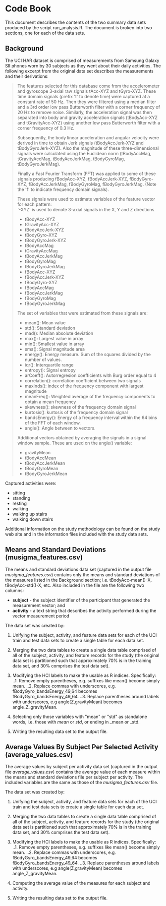 Code Book
========================================================

This document describes the contents of the two summary data sets produced by the script run_analysis.R. The document is broken into two sections, one for each of the data sets.

## Background

The UCI HAR dataset is comprised of measurements from Samsung Galaxy SII phones worn by 30 subjects as they went about their daily activities. The following excerpt from the original data set describes the measurements and their derivations:

> The features selected for this database come from the accelerometer and gyroscope 3-axial raw signals tAcc-XYZ and tGyro-XYZ. These time domain signals (prefix 't' to denote time) were captured at a constant rate of 50 Hz. Then they were filtered using a median filter and a 3rd order low pass Butterworth filter with a corner frequency of 20 Hz to remove noise. Similarly, the acceleration signal was then separated into body and gravity acceleration signals (tBodyAcc-XYZ and tGravityAcc-XYZ) using another low pass Butterworth filter with a corner frequency of 0.3 Hz. 
>
> Subsequently, the body linear acceleration and angular velocity were derived in time to obtain Jerk signals (tBodyAccJerk-XYZ and tBodyGyroJerk-XYZ). Also the magnitude of these three-dimensional signals were calculated using the Euclidean norm (tBodyAccMag, tGravityAccMag, tBodyAccJerkMag, tBodyGyroMag, tBodyGyroJerkMag). 
>
>Finally a Fast Fourier Transform (FFT) was applied to some of these signals producing fBodyAcc-XYZ, fBodyAccJerk-XYZ, fBodyGyro-XYZ, fBodyAccJerkMag, fBodyGyroMag, fBodyGyroJerkMag. (Note the 'f' to indicate frequency domain signals). 
>
>These signals were used to estimate variables of the feature vector for each pattern:  
'-XYZ' is used to denote 3-axial signals in the X, Y and Z directions.
>
>- tBodyAcc-XYZ
>- tGravityAcc-XYZ
>- tBodyAccJerk-XYZ
>- tBodyGyro-XYZ
>- tBodyGyroJerk-XYZ
>- tBodyAccMag
>- tGravityAccMag
>- tBodyAccJerkMag
>- tBodyGyroMag
>- tBodyGyroJerkMag
>- fBodyAcc-XYZ
>- fBodyAccJerk-XYZ
>- fBodyGyro-XYZ
>- fBodyAccMag
>- fBodyAccJerkMag
>- fBodyGyroMag
>- fBodyGyroJerkMag
>
>The set of variables that were estimated from these signals are: 
>
>- mean(): Mean value
>- std(): Standard deviation
>- mad(): Median absolute deviation 
>- max(): Largest value in array
>- min(): Smallest value in array
>- sma(): Signal magnitude area
>- energy(): Energy measure. Sum of the squares divided by the number of values. 
>- iqr(): Interquartile range 
>- entropy(): Signal entropy
>- arCoeff(): Autorregresion coefficients with Burg order equal to 4
>- correlation(): correlation coefficient between two signals
>- maxInds(): index of the frequency component with largest magnitude
>- meanFreq(): Weighted average of the frequency components to obtain a mean frequency
>- skewness(): skewness of the frequency domain signal 
>- kurtosis(): kurtosis of the frequency domain signal 
>- bandsEnergy(): Energy of a frequency interval within the 64 bins of the FFT of each window.
>- angle(): Angle between to vectors.
>
>Additional vectors obtained by averaging the signals in a signal window sample. These are used on the angle() variable:
>
>- gravityMean
>- tBodyAccMean
>- tBodyAccJerkMean
>- tBodyGyroMean
>- tBodyGyroJerkMean

Captured activities were:

- sitting
- standing
- resting
- walking
- walking up stairs
- walking down stairs

Additional information on the study methodology can be found on the study web site and in the information files included with the study data sets.

## Means and Standard Deviations (musigma_features.csv)

The means and standard deviations data set (captured in the output file *musigma_features.csv*) contains only the means and standard deviations of the measures listed in the Background section; i.e. tBodyAcc-mean()-X, tBodyAcc-std()-X, etc. Also included in the file are the following two columns:

- **subject** - the subject identifier of the participant that generated the measurement vector; and
- **activity** - a text string that describes the activity performed during the vector measurement period

The data set was created by:

1. Unifying the subject, activity, and feature data sets for each of the UCI train and test data sets to create a single table for each data set.

2. Merging the two data tables to create a single data table comprised of all of the subject, activity, and feature records for the study (the original data set is partitioned such that approximately 70% is in the training data set, and 30% comprises the test data set).

3. Modifying the HCI labels to make the usable as R indices. Specifically:
..1. Remove empty parentheses, e.g. suffixes like mean() become simply mean.
..2. Replace commas with underscores, e.g. fBodyGyro_bandsEnergy_49,64 becomes fBodyGyro_bandsEnergy_49_64.
..3. Replace parentheses around labels with underscores, e.g angle(Z,gravityMean) becomes angle_Z_gravityMean.

4. Selecting only those variables with "mean" or "std" as standalone words, i.e. those with _mean_ or _std_, or ending in _mean or _std.

5. Writing the resulting data set to the output file.

## Average Values By Subject Per Selected Activity (average_values.csv)

The average values by subject per activity data set (captured in the output file *average_values.csv*) contains the average value of each measure within the means and standard deviations file per subject per activity. The included variables are the same as those of the *musigma_features.csv* file.

The data set was created by:

1. Unifying the subject, activity, and feature data sets for each of the UCI train and test data sets to create a single table for each data set.

2. Merging the two data tables to create a single data table comprised of all of the subject, activity, and feature records for the study (the original data set is partitioned such that approximately 70% is in the training data set, and 30% comprises the test data set).

3. Modifying the HCI labels to make the usable as R indices. Specifically:
..1. Remove empty parentheses, e.g. suffixes like mean() become simply mean.
..2. Replace commas with underscores, e.g. fBodyGyro_bandsEnergy_49,64 becomes fBodyGyro_bandsEnergy_49_64.
..3. Replace parentheses around labels with underscores, e.g angle(Z,gravityMean) becomes angle_Z_gravityMean.

4. Computing the average value of the measures for each subject and activity.

5. Writing the resulting data set to the output file.
